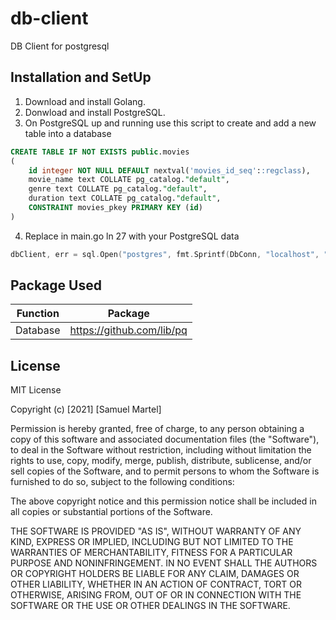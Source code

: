 # db-client
DB Client for postgresql

## Installation and SetUp
 1. Download and install Golang. 
 2. Donwload and install PostgreSQL. 
 3. On PostgreSQL up and running use this script to create and add a new table into a database

```sql
CREATE TABLE IF NOT EXISTS public.movies
(
    id integer NOT NULL DEFAULT nextval('movies_id_seq'::regclass),
    movie_name text COLLATE pg_catalog."default",
    genre text COLLATE pg_catalog."default",
    duration text COLLATE pg_catalog."default",
    CONSTRAINT movies_pkey PRIMARY KEY (id)
)
```

 4. Replace in main.go ln 27 with your PostgreSQL data
```go
dbClient, err = sql.Open("postgres", fmt.Sprintf(DbConn, "localhost", "5432", "USERNAME", "", "DATABASENAME"))
```

## Package Used

| Function| Package|
|-------|--|
| Database | https://github.com/lib/pq |


## License

MIT License

Copyright (c) [2021] [Samuel Martel]

Permission is hereby granted, free of charge, to any person obtaining a copy of this software and associated documentation files (the "Software"), to deal in the Software without restriction, including without limitation the rights to use, copy, modify, merge, publish, distribute, sublicense, and/or sell copies of the Software, and to permit persons to whom the Software is furnished to do so, subject to the following conditions:

The above copyright notice and this permission notice shall be included in all copies or substantial portions of the Software.

THE SOFTWARE IS PROVIDED "AS IS", WITHOUT WARRANTY OF ANY KIND, EXPRESS OR IMPLIED, INCLUDING BUT NOT LIMITED TO THE WARRANTIES OF MERCHANTABILITY, FITNESS FOR A PARTICULAR PURPOSE AND NONINFRINGEMENT. IN NO EVENT SHALL THE AUTHORS OR COPYRIGHT HOLDERS BE LIABLE FOR ANY CLAIM, DAMAGES OR OTHER LIABILITY, WHETHER IN AN ACTION OF CONTRACT, TORT OR OTHERWISE, ARISING FROM, OUT OF OR IN CONNECTION WITH THE SOFTWARE OR THE USE OR OTHER DEALINGS IN THE SOFTWARE.
